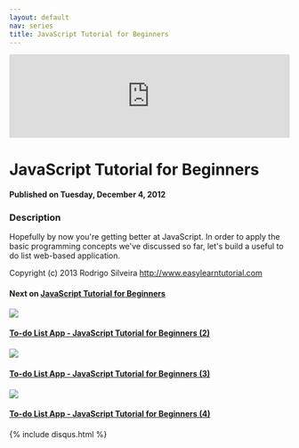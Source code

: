 ```yaml
---
layout: default
nav: series
title: JavaScript Tutorial for Beginners
---
```


<div class="container">
    <div class="row mt grid">
        <div class="mt"></div>
        <div class="row" style="margin-bottom: 20px;">
            <div class="col-sm-push-1 col-sm-10 col-md-push-2 col-md-8">
                <div class="video-container">
                    <iframe width="100%" src="https://www.youtube.com/embed/XGOJVfOW-bo" frameborder="0" allowfullscreen></iframe>
                </div>
            </div>
            <div class="clearfix"></div>
            <div class="col-md-8">
                <h1>JavaScript Tutorial for Beginners</h1>
                <h4>Published on Tuesday, December 4, 2012</h4>
                <h3>Description</h3>
                <p>Hopefully by now you're getting better at JavaScript. In order to apply the basic programming concepts we've discussed so far, let's build a useful to do list web-based application.

Copyright (c) 2013 Rodrigo Silveira http://www.easylearntutorial.com</p>
            </div>
            <div class="col-md-4">
                <h4>Next on <a href="/series/javascript-tutorial-for-beginners">JavaScript Tutorial for Beginners</a></h4><div class="row" style="margin-bottom: 20px">
            <div class="col-md-6">
                <a href="/series/javascript-tutorial-for-beginners/to-do-list-app-javascript-tutorial-for-beginners-2-">
                    <img src="/img/blank.gif" data-echo="https://i.ytimg.com/vi/MURDw0-BiEE/hqdefault.jpg" class="img-responsive" />
                </a>
            </div>
            <div class="col-md-6">
                <h4>
                    <a href="/series/javascript-tutorial-for-beginners/to-do-list-app-javascript-tutorial-for-beginners-2-">To-do List App - JavaScript Tutorial for Beginners (2)</a>
                </h4>
            </div>
        </div><div class="row" style="margin-bottom: 20px">
            <div class="col-md-6">
                <a href="/series/javascript-tutorial-for-beginners/to-do-list-app-javascript-tutorial-for-beginners-3-">
                    <img src="/img/blank.gif" data-echo="https://i.ytimg.com/vi/7lYkRYVkXBo/hqdefault.jpg" class="img-responsive" />
                </a>
            </div>
            <div class="col-md-6">
                <h4>
                    <a href="/series/javascript-tutorial-for-beginners/to-do-list-app-javascript-tutorial-for-beginners-3-">To-do List App - JavaScript Tutorial for Beginners (3)</a>
                </h4>
            </div>
        </div><div class="row" style="margin-bottom: 20px">
            <div class="col-md-6">
                <a href="/series/javascript-tutorial-for-beginners/to-do-list-app-javascript-tutorial-for-beginners-4-">
                    <img src="/img/blank.gif" data-echo="https://i.ytimg.com/vi/Qw1L20wcG7c/hqdefault.jpg" class="img-responsive" />
                </a>
            </div>
            <div class="col-md-6">
                <h4>
                    <a href="/series/javascript-tutorial-for-beginners/to-do-list-app-javascript-tutorial-for-beginners-4-">To-do List App - JavaScript Tutorial for Beginners (4)</a>
                </h4>
            </div>
        </div>
            </div>
            <div class="col-md-8">
                {% include disqus.html %}
            </div>
        </div>
    </div>
    <div class="row mt grid"></div>
</div>

